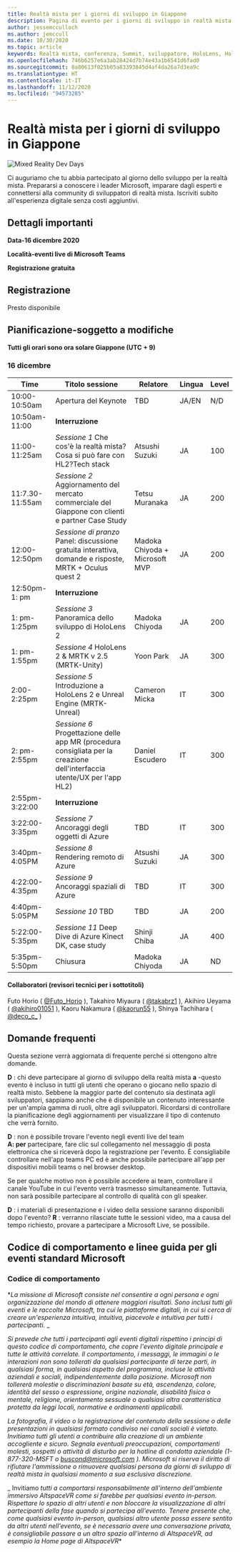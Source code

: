 ```yaml
---
title: Realtà mista per i giorni di sviluppo in Giappone
description: Pagina di evento per i giorni di sviluppo in realtà mista Giappone
author: jessemcculloch
ms.author: jemccull
ms.date: 10/30/2020
ms.topic: article
keywords: Realtà mista, conferenza, Summit, sviluppatore, HoloLens, HoloLens 2, Kinect
ms.openlocfilehash: 746b6257e6a3ab28424d7b74e43a1b6541d6fad0
ms.sourcegitcommit: 8a80613f025b05a83393845d4af4da26a7d3ea9c
ms.translationtype: HT
ms.contentlocale: it-IT
ms.lasthandoff: 11/12/2020
ms.locfileid: "94573285"
---
```

# <a name="mixed-reality-dev-days-japan"></a>Realtà mista per i giorni di sviluppo in Giappone

![Mixed Reality Dev Days](images/MRDD/MRDevDaysJapanBanner.png)

Ci auguriamo che tu abbia partecipato al giorno dello sviluppo per la realtà mista. Prepararsi a conoscere i leader Microsoft, imparare dagli esperti e connettersi alla community di sviluppatori di realtà mista. Iscriviti subito all'esperienza digitale senza costi aggiuntivi.

## <a name="important-details"></a>Dettagli importanti

**Data-16 dicembre 2020**

**Località-eventi live di Microsoft Teams**

**Registrazione gratuita**

## <a name="registration"></a>Registrazione

Presto disponibile

## <a name="schedule---subject-to-change"></a>Pianificazione-soggetto a modifiche

**Tutti gli orari sono ora solare Giappone (UTC + 9)** 



### <a name="december-16th"></a>16 dicembre
|**Time**|**Titolo sessione**|**Relatore**|**Lingua**|**Level**|
|---------|---------|---------|---------|---------|
|10:00-10:50am|Apertura del Keynote|TBD|JA/EN|N/D|
|10:50am-11:00|**Interruzione**||||
|11:00-11:25am|*Sessione 1* Che cos'è la realtà mista?Cosa si può fare con HL2?Tech stack|Atsushi Suzuki|JA|100|
|11:7.30-11:55am|*Sessione 2* Aggiornamento del mercato commerciale del Giappone con clienti e partner Case Study|Tetsu Muranaka|JA|200|
|12:00-12:50pm|*Sessione di pranzo* Panel: discussione gratuita interattiva, domande e risposte, MRTK + Oculus quest 2|Madoka Chiyoda + Microsoft MVP|JA|200|
|12:50pm-1: pm|**Interruzione**||||
|1: pm-1:25pm|*Sessione 3* Panoramica dello sviluppo di HoloLens 2|Madoka Chiyoda|JA|200|
|1: pm-1:55pm|*Sessione 4* HoloLens 2 & MRTK v 2.5 (MRTK-Unity)|Yoon Park|JA|300|
|2:00-2:25pm|*Sessione 5* Introduzione a HoloLens 2 e Unreal Engine (MRTK-Unreal)|Cameron Micka|IT|300|
|2: pm-2:55pm|*Sessione 6* Progettazione delle app MR (procedura consigliata per la creazione dell'interfaccia utente/UX per l'app HL2)|Daniel Escudero|IT|300|
|2:55pm-3:22:00|**Interruzione**||||
|3:22:00-3:35pm|*Sessione 7* Ancoraggi degli oggetti di Azure|TBD|IT|300|
|3:40pm-4:05PM|*Sessione 8* Rendering remoto di Azure|Atsushi Suzuki|JA|300|
|4:22:00-4:35pm|*Sessione 9* Ancoraggi spaziali di Azure|TBD|IT|300|
|4:40pm-5:05PM|*Sessione 10* TBD|TBD|JA|200|
|5:22:00-5:35pm|*Sessione 11* Deep Dive di Azure Kinect DK, case study|Shinji Chiba|JA|400|
|5:35pm-5:50pm|Chiusura|Madoka Chiyoda|JA|ND|

#### <a name="contributors-technical-reviewers-for-the-subtitles"></a>Collaboratori (revisori tecnici per i sottotitoli)

Futo Horio ( [@Futo_Horio](https://twitter.com/Futo_Horio) ), Takahiro Miyaura ( [@takabrz1](https://twitter.com/takabrz1) ), Akihiro Ueyama ( [@akihiro01051](https://twitter.com/akihiro01051) ), Kaoru Nakamura ( [@kaorun55](https://twitter.com/kaorun55) ), Shinya Tachihara ( [@deco_c_](https://twitter.com/deco_c_) )

## <a name="frequently-asked-questions"></a>Domande frequenti
Questa sezione verrà aggiornata di frequente perché si ottengono altre domande.

**D** : chi deve partecipare al giorno di sviluppo della realtà mista **a** -questo evento è incluso in tutti gli utenti che operano o giocano nello spazio di realtà misto. Sebbene la maggior parte del contenuto sia destinata agli sviluppatori, sappiamo anche che è disponibile un contenuto interessante per un'ampia gamma di ruoli, oltre agli sviluppatori. Ricordarsi di controllare la pianificazione degli aggiornamenti per visualizzare il tipo di contenuto che verrà fornito.  
  
**D** : non è possibile trovare l'evento negli eventi live del team  
**A: per** partecipare, fare clic sul collegamento nel messaggio di posta elettronica che si riceverà dopo la registrazione per l'evento. È consigliabile controllare nell'app teams PC ed è anche possibile partecipare all'app per dispositivi mobili teams o nel browser desktop.

Se per qualche motivo non è possibile accedere ai team, controllare il canale YouTube in cui l'evento verrà trasmesso simultaneamente. Tuttavia, non sarà possibile partecipare al controllo di qualità con gli speaker.

  
**D** : i materiali di presentazione e i video della sessione saranno disponibili dopo l'evento? 
**R** : verranno rilasciate tutte le sessioni video, ma a causa del tempo richiesto, provare a partecipare a Microsoft Live, se possibile.

<!--  
**Q** -  
**A** -  
  
**Q** -  
**A** -  
  
**Q** -  
**A** -  
-->

## <a name="code-of-conduct-and-microsoft-standard-event-guidelines"></a>Codice di comportamento e linee guida per gli eventi standard Microsoft

### <a name="code-of-conduct"></a>Codice di comportamento 

**_La missione di Microsoft consiste nel consentire a ogni persona e ogni organizzazione del mondo di ottenere maggiori risultati. Sono inclusi tutti gli eventi e le raccolte Microsoft, tra cui le piattaforme digitali, in cui si cerca di creare un'esperienza intuitiva, intuitiva, piacevole e intuitiva per tutti i partecipanti._* _  

_*_Si prevede che tutti i partecipanti agli eventi digitali rispettino i principi di questo codice di comportamento, che copre l'evento digitale principale e tutte le attività correlate. Il comportamento, i messaggi, le immagini o le interazioni non sono tollerati da qualsiasi partecipante di terze parti, in qualsiasi forma, in qualsiasi aspetto del programma, incluse le attività aziendali e sociali, indipendentemente dalla posizione. Microsoft non tollererà molestie o discriminazioni basate su età, ascendenza, colore, identità del sesso o espressione, origine nazionale, disabilità fisica o mentale, religione, orientamento sessuale o qualsiasi altra caratteristica protetta da leggi locali, normative e ordinamenti applicabili._*_  

_*_La fotografia, il video o la registrazione del contenuto della sessione o delle presentazioni in qualsiasi formato condiviso nei canali sociali è vietato. Invitiamo tutti gli utenti a contribuire alla creazione di un ambiente accogliente e sicuro. Segnala eventuali preoccupazioni, comportamenti molesti, sospetti o attività di disturbo per la hotline di condotta aziendale (1-877-320-MSFT o [buscond@microsoft.com](mailto:buscond@microsoft.com) ). Microsoft si riserva il diritto di rifiutare l'ammissione o rimuovere qualsiasi persona da giorni di sviluppo di realtà mista in qualsiasi momento a sua esclusiva discrezione._*_  

_ Invitiamo *_tutti a comportarsi responsabilmente all'interno dell'ambiente immersivo AltspaceVR come si farebbe per qualsiasi evento in-person. Rispettare lo spazio di altri utenti e non bloccare la visualizzazione di altri partecipanti della fase quando si partecipa all'evento.  Tenere presente che, come qualsiasi evento in-person, qualsiasi altro utente possa essere sentito da altri utenti nell'evento, se è necessario avere una conversazione privata, è consigliabile passare a un altro spazio all'interno di AltspaceVR, ad esempio la Home page di AltspaceVR_**



